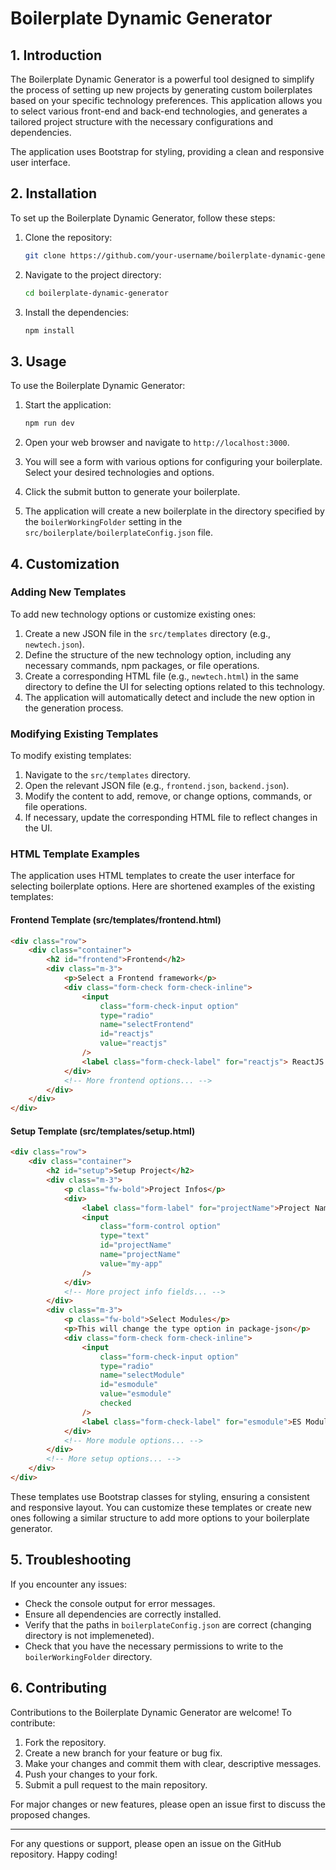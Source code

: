 # Boilerplate Dynamic Generator

## 1. Introduction

The Boilerplate Dynamic Generator is a powerful tool designed to simplify the process of setting up new projects by generating custom boilerplates based on your specific technology preferences. This application allows you to select various front-end and back-end technologies, and generates a tailored project structure with the necessary configurations and dependencies.

The application uses Bootstrap for styling, providing a clean and responsive user interface.

## 2. Installation

To set up the Boilerplate Dynamic Generator, follow these steps:

1. Clone the repository:

   ```bash
   git clone https://github.com/your-username/boilerplate-dynamic-generator.git
   ```

2. Navigate to the project directory:

   ```bash
   cd boilerplate-dynamic-generator
   ```

3. Install the dependencies:

   ```bash
   npm install
   ```

## 3. Usage

To use the Boilerplate Dynamic Generator:

1. Start the application:

   ```bash
   npm run dev
   ```

2. Open your web browser and navigate to `http://localhost:3000`.

3. You will see a form with various options for configuring your boilerplate. Select your desired technologies and options.

4. Click the submit button to generate your boilerplate.

5. The application will create a new boilerplate in the directory specified by the `boilerWorkingFolder` setting in the `src/boilerplate/boilerplateConfig.json` file.

## 4. Customization

### Adding New Templates

To add new technology options or customize existing ones:

1. Create a new JSON file in the `src/templates` directory (e.g., `newtech.json`).
2. Define the structure of the new technology option, including any necessary commands, npm packages, or file operations.
3. Create a corresponding HTML file (e.g., `newtech.html`) in the same directory to define the UI for selecting options related to this technology.
4. The application will automatically detect and include the new option in the generation process.

### Modifying Existing Templates

To modify existing templates:

1. Navigate to the `src/templates` directory.
2. Open the relevant JSON file (e.g., `frontend.json`, `backend.json`).
3. Modify the content to add, remove, or change options, commands, or file operations.
4. If necessary, update the corresponding HTML file to reflect changes in the UI.

### HTML Template Examples

The application uses HTML templates to create the user interface for selecting boilerplate options. Here are shortened examples of the existing templates:

#### Frontend Template (src/templates/frontend.html)

```html
<div class="row">
	<div class="container">
		<h2 id="frontend">Frontend</h2>
		<div class="m-3">
			<p>Select a Frontend framework</p>
			<div class="form-check form-check-inline">
				<input
					class="form-check-input option"
					type="radio"
					name="selectFrontend"
					id="reactjs"
					value="reactjs"
				/>
				<label class="form-check-label" for="reactjs"> ReactJS </label>
			</div>
			<!-- More frontend options... -->
		</div>
	</div>
</div>
```

#### Setup Template (src/templates/setup.html)

```html
<div class="row">
	<div class="container">
		<h2 id="setup">Setup Project</h2>
		<div class="m-3">
			<p class="fw-bold">Project Infos</p>
			<div>
				<label class="form-label" for="projectName">Project Name</label>
				<input
					class="form-control option"
					type="text"
					id="projectName"
					name="projectName"
					value="my-app"
				/>
			</div>
			<!-- More project info fields... -->
		</div>
		<div class="m-3">
			<p class="fw-bold">Select Modules</p>
			<p>This will change the type option in package-json</p>
			<div class="form-check form-check-inline">
				<input
					class="form-check-input option"
					type="radio"
					name="selectModule"
					id="esmodule"
					value="esmodule"
					checked
				/>
				<label class="form-check-label" for="esmodule">ES Modules </label>
			</div>
			<!-- More module options... -->
		</div>
		<!-- More setup options... -->
	</div>
</div>
```

These templates use Bootstrap classes for styling, ensuring a consistent and responsive layout. You can customize these templates or create new ones following a similar structure to add more options to your boilerplate generator.

## 5. Troubleshooting

If you encounter any issues:

- Check the console output for error messages.
- Ensure all dependencies are correctly installed.
- Verify that the paths in `boilerplateConfig.json` are correct (changing directory is not implemeneted).
- Check that you have the necessary permissions to write to the `boilerWorkingFolder` directory.

## 6. Contributing

Contributions to the Boilerplate Dynamic Generator are welcome! To contribute:

1. Fork the repository.
2. Create a new branch for your feature or bug fix.
3. Make your changes and commit them with clear, descriptive messages.
4. Push your changes to your fork.
5. Submit a pull request to the main repository.

For major changes or new features, please open an issue first to discuss the proposed changes.

---

For any questions or support, please open an issue on the GitHub repository. Happy coding!
